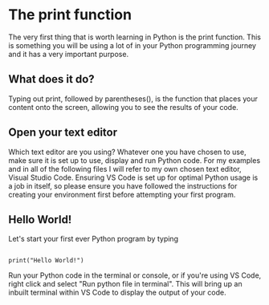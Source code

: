 # The print function 

The very first thing that is worth learning in Python is the print function. This is something you will be using a lot of in your Python programming journey and it has a very important purpose. 

## What does it do?

Typing out print, followed by parentheses(), is the function that places your content onto the screen, allowing you to see the results of your code. 

## Open your text editor

Which text editor are you using? Whatever one you have chosen to use, make sure it is set up to use, display and run Python code. For my examples and in all of the following files I will refer to my own chosen text editor, Visual Studio Code. Ensuring VS Code is set up for optimal Python usage is a job in itself, so please ensure you have followed the instructions for creating your environment first before attempting your first program. 

## Hello World!

Let's start your first ever Python program by typing <pre><code> print("Hello World!")</code></pre>

Run your Python code in the terminal or console, or if you're using VS Code, right click and select "Run python file in terminal". This will bring up an inbuilt terminal within VS Code to display the output of your code. 


